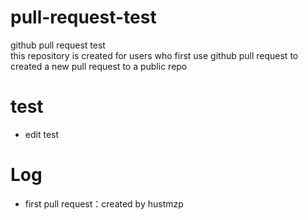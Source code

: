 # pull-request-test
github pull request test  
this repository is created for users who first use github pull request to created a new pull request to a public repo

# test
- edit test

# Log
- first pull request：created by hustmzp